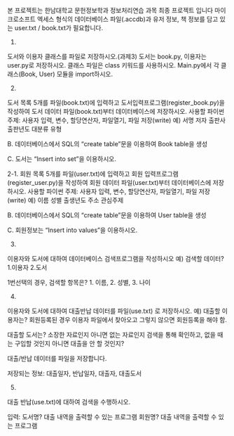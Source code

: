 본 프로젝트는 한남대학교 문헌정보학과 정보처리연습 과목 최종 프로젝트 입니다
마이크로소프트 엑세스 형식의 데이터베이스 파일(.accdb)과 유저 정보, 책 정보를 담고 있는 user.txt / book.txt가 필요합니다.


1. 

도서와 이용자 클래스를 파일로 저장하시오.(과제3)
도서는 book.py, 이용자는 user.py로 저장하시오.
클래스 파일은 class 키워드를 사용하시오.
Main.py에서 각 클래스(Book, User) 모듈을 import하시오.


2.

도서 목록 5개를 파일(book.txt)에 입력하고 도서입력프로그램(register_book.py)을 작성하여 도서 데이터 파일(book.txt)부터 데이터베이스에 저장하시오.
사용할 파이썬 주제: 사용자 입력, 변수, 할당연산자, 파일열기, 파일 저장(write)
예) 서명 저자 출판사 출판년도 대분류 유형

B. 데이터베이스에서 SQL의 “create table”문을 이용하여 Book table을 생성

C. 도서는 “Insert into  set”을 이용하시오.

2-1.
회원 목록 5개를 파일(user.txt)에 입력하고 회원 입력프로그램(register_user.py)을 작성하여 회원 데이터 파일(user.txt)부터 데이터베이스에 저장하시오.
사용할 파이썬 주제: 사용자 입력, 변수, 할당연산자, 파일열기, 파일 저장(write)
예) 이름 성별 출생년도 주소 관심주제

B. 데이터베이스에서 SQL의 “create table”문을 이용하여 User table을 생성

C. 회원정보는 “Insert into   values”을 이용하시오.


3.

이용자와 도서에 대하여 데이터베이스 검색프로그램을 작성하시오
예) 검색할 데이터? 1.이용자 2.도서

1번선택의 경우, 검색할 항목은? 1. 이름, 2. 성별, 3. 나이



4.

이용자와 도서에 대하여 대출반납 데이터를 파일(use.txt) 로 저장하시오.
예) 대출할 이용자는? 회원등록된 경우 이용자 파일에서 찾아오고 그렇지 않으면 회원등록을 해야 함.

 대출할 도서는? 소장한 자료인지 아니면 없는 자료인지 검색을 통해 확인하고, 없을 때는 구입할 것인지 아니면 대출을 안 할 것인지?

대출/반납 데이터를 파일을 저장합니다.

저장되는 정보: 대출일자, 반납일자, 대출자, 대출도서

5.

대출 반납(use.txt)에 대하여 검색을 수행하시오.

입력: 도서명? 대출 내역을 출력할 수 있는 프로그램
      회원명? 대출 내역을 출력할 수 있는 프로그램



